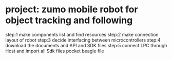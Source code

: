 # project: zumo mobile robot for object tracking and following
step:1 make components list and find resources
step:2 make connection layout of robot
step:3 decide interfacing between microcontrollers
step:4 download the documents and API and SDK files
step:5 connect LPC through Host and import all Sdk files
pocket beagle file
